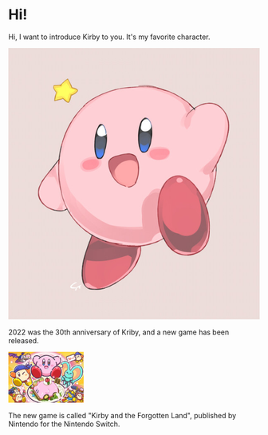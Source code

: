 # Hi!

Hi, I want to introduce Kirby to you. It's my favorite character.

![Kirby](assests/Kirby.jpeg)

2022 was the 30th anniversary of Kriby, and a new game has been released.

<img src="assests/Kirby-30th.jpeg" alt="Kirby-30th" width="30%" />

The new game is called "Kirby and the Forgotten Land", published by Nintendo for the Nintendo Switch. 
